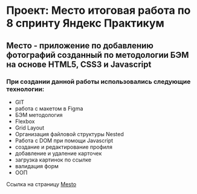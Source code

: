 # Проект: Место итоговая работа по 8 спринту Яндекс Практикум

## Место - приложение по добавлению фотографий созданный по методологии БЭМ на основе HTML5, CSS3 и Javascript

### При создании данной работы использовались следующие технологии:

* GIT
* работа с макетом в Figma
* БЭМ методология
* Flexbox
* Grid Layout
* Организация файловой структуры Nested
* Работа с DOM при помощи Javascript
* создание и редактирование профиля
* добавление и удаление карточек
* загрузка картинок по ссылке
* валидация форм
* ООП

Ссылка на страницу [Mesto](https://maksimparshin.github.io/mesto/)
